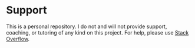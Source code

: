 # Support

This is a personal repository. I do not and will not provide support, coaching, or tutoring of any kind on this project. 
For help, please use [Stack Overflow](https://stackoverflow.com).
